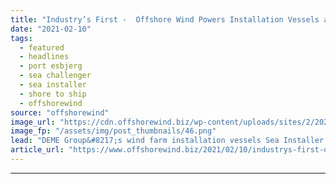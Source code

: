 ```yaml
---
title: "Industry’s First -  Offshore Wind Powers Installation Vessels at Port Esbjerg"
date: "2021-02-10"
tags: 
  - featured
  - headlines
  - port esbjerg
  - sea challenger
  - sea installer
  - shore to ship
  - offshorewind
source: "offshorewind"
image_url: "https://cdn.offshorewind.biz/wp-content/uploads/sites/2/2021/02/10092003/Offshore-Wind-Powers-Installation-Jack-Ups-at-Port-Esbjerg.png"
image_fp: "/assets/img/post_thumbnails/46.png"
lead: "DEME Group&#8217;s wind farm installation vessels Sea Installer and Sea Challenger have connected to"
article_url: "https://www.offshorewind.biz/2021/02/10/industrys-first-offshore-wind-powers-installation-vessels-at-port-esbjerg/"
---
```


---
